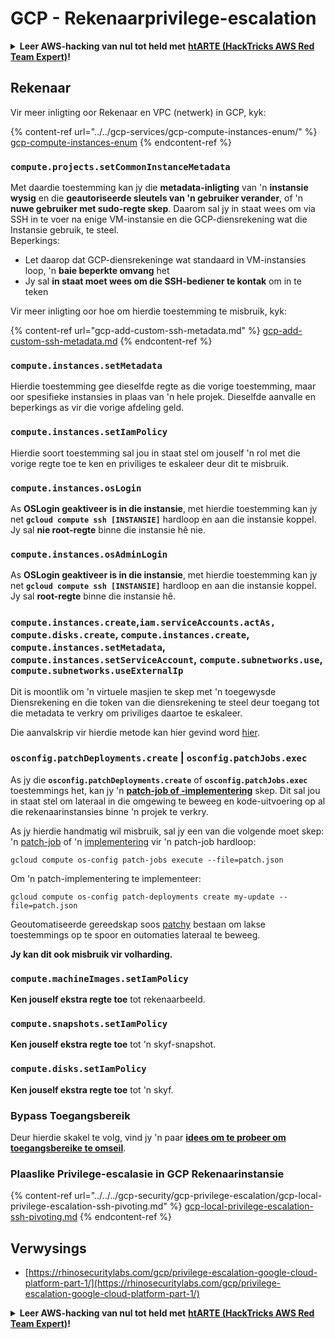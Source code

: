 # GCP - Rekenaarprivilege-escalation

<details>

<summary><strong>Leer AWS-hacking van nul tot held met</strong> <a href="https://training.hacktricks.xyz/courses/arte"><strong>htARTE (HackTricks AWS Red Team Expert)</strong></a><strong>!</strong></summary>

Ander maniere om HackTricks te ondersteun:

* As jy jou **maatskappy geadverteer wil sien in HackTricks** of **HackTricks in PDF wil aflaai** Kyk na die [**INSKRYWINGSPLANNE**](https://github.com/sponsors/carlospolop)!
* Kry die [**amptelike PEASS & HackTricks swag**](https://peass.creator-spring.com)
* Ontdek [**Die PEASS Familie**](https://opensea.io/collection/the-peass-family), ons versameling van eksklusiewe [**NFTs**](https://opensea.io/collection/the-peass-family)
* **Sluit aan by die** 💬 [**Discord-groep**](https://discord.gg/hRep4RUj7f) of die [**telegram-groep**](https://t.me/peass) of **volg** ons op **Twitter** 🐦 [**@hacktricks_live**](https://twitter.com/hacktricks_live)**.**
* **Deel jou hacking-truuks deur PRs in te dien by die** [**HackTricks**](https://github.com/carlospolop/hacktricks) en [**HackTricks Cloud**](https://github.com/carlospolop/hacktricks-cloud) github-opslag.

</details>

## Rekenaar

Vir meer inligting oor Rekenaar en VPC (netwerk) in GCP, kyk:

{% content-ref url="../../gcp-services/gcp-compute-instances-enum/" %}
[gcp-compute-instances-enum](../../gcp-services/gcp-compute-instances-enum/)
{% endcontent-ref %}

### `compute.projects.setCommonInstanceMetadata`

Met daardie toestemming kan jy die **metadata-inligting** van 'n **instansie wysig** en die **geautoriseerde sleutels van 'n gebruiker verander**, of 'n **nuwe gebruiker met sudo-regte skep**. Daarom sal jy in staat wees om via SSH in te voer na enige VM-instansie en die GCP-diensrekening wat die Instansie gebruik, te steel.\
Beperkings:

* Let daarop dat GCP-diensrekeninge wat standaard in VM-instansies loop, 'n **baie beperkte omvang** het
* Jy sal **in staat moet wees om die SSH-bediener te kontak** om in te teken

Vir meer inligting oor hoe om hierdie toestemming te misbruik, kyk:

{% content-ref url="gcp-add-custom-ssh-metadata.md" %}
[gcp-add-custom-ssh-metadata.md](gcp-add-custom-ssh-metadata.md)
{% endcontent-ref %}

### `compute.instances.setMetadata`

Hierdie toestemming gee dieselfde regte as die vorige toestemming, maar oor spesifieke instansies in plaas van 'n hele projek. Dieselfde aanvalle en beperkings as vir die vorige afdeling geld.

### `compute.instances.setIamPolicy`

Hierdie soort toestemming sal jou in staat stel om jouself 'n rol met die vorige regte toe te ken en priviliges te eskaleer deur dit te misbruik.

### **`compute.instances.osLogin`**

As **OSLogin geaktiveer is in die instansie**, met hierdie toestemming kan jy net **`gcloud compute ssh [INSTANSIE]`** hardloop en aan die instansie koppel. Jy sal **nie root-regte** binne die instansie hê nie.

### **`compute.instances.osAdminLogin`**

As **OSLogin geaktiveer is in die instansie**, met hierdie toestemming kan jy net **`gcloud compute ssh [INSTANSIE]`** hardloop en aan die instansie koppel. Jy sal **root-regte** binne die instansie hê.

### `compute.instances.create`,`iam.serviceAccounts.actAs, compute.disks.create`, `compute.instances.create`, `compute.instances.setMetadata`, `compute.instances.setServiceAccount`, `compute.subnetworks.use`, `compute.subnetworks.useExternalIp`

Dit is moontlik om 'n virtuele masjien te skep met 'n toegewysde Diensrekening en die token van die diensrekening te steel deur toegang tot die metadata te verkry om priviliges daartoe te eskaleer.

Die aanvalskrip vir hierdie metode kan hier gevind word [hier](https://github.com/RhinoSecurityLabs/GCP-IAM-Privilege-Escalation/blob/master/ExploitScripts/compute.instances.create.py).

### `osconfig.patchDeployments.create` | `osconfig.patchJobs.exec`

As jy die **`osconfig.patchDeployments.create`** of **`osconfig.patchJobs.exec`** toestemmings het, kan jy 'n [**patch-job of -implementering**](https://blog.raphael.karger.is/articles/2022-08/GCP-OS-Patching) skep. Dit sal jou in staat stel om lateraal in die omgewing te beweeg en kode-uitvoering op al die rekenaarinstansies binne 'n projek te verkry.

As jy hierdie handmatig wil misbruik, sal jy een van die volgende moet skep: 'n [patch-job](https://github.com/rek7/patchy/blob/main/pkg/engine/patches/patch\_job.json) of 'n [implementering](https://github.com/rek7/patchy/blob/main/pkg/engine/patches/patch\_deployment.json) vir 'n patch-job hardloop:

`gcloud compute os-config patch-jobs execute --file=patch.json`

Om 'n patch-implementering te implementeer:

`gcloud compute os-config patch-deployments create my-update --file=patch.json`

Geoutomatiseerde gereedskap soos [patchy](https://github.com/rek7/patchy) bestaan om lakse toestemmings op te spoor en outomaties lateraal te beweeg.

**Jy kan dit ook misbruik vir volharding.**

### `compute.machineImages.setIamPolicy`

**Ken jouself ekstra regte toe** tot rekenaarbeeld.

### `compute.snapshots.setIamPolicy`

**Ken jouself ekstra regte toe** tot 'n skyf-snapshot.

### `compute.disks.setIamPolicy`

**Ken jouself ekstra regte toe** tot 'n skyf.

### Bypass Toegangsbereik

Deur hierdie skakel te volg, vind jy 'n paar [**idees om te probeer om toegangsbereike te omseil**](../../../gcp-security/gcp-privilege-escalation/).

### Plaaslike Privilege-escalasie in GCP Rekenaarinstansie

{% content-ref url="../../../gcp-security/gcp-privilege-escalation/gcp-local-privilege-escalation-ssh-pivoting.md" %}
[gcp-local-privilege-escalation-ssh-pivoting.md](../../../gcp-security/gcp-privilege-escalation/gcp-local-privilege-escalation-ssh-pivoting.md)
{% endcontent-ref %}

## Verwysings

* [https://rhinosecuritylabs.com/gcp/privilege-escalation-google-cloud-platform-part-1/](https://rhinosecuritylabs.com/gcp/privilege-escalation-google-cloud-platform-part-1/)

<details>

<summary><strong>Leer AWS-hacking van nul tot held met</strong> <a href="https://training.hacktricks.xyz/courses/arte"><strong>htARTE (HackTricks AWS Red Team Expert)</strong></a><strong>!</strong></summary>

Ander maniere om HackTricks te ondersteun:

* As jy jou **maatskappy geadverteer wil sien in HackTricks** of **HackTricks in PDF wil aflaai** Kyk na die [**INSKRYWINGSPLANNE**](https://github.com/sponsors/carlospolop)!
* Kry die [**amptelike PEASS & HackTricks swag**](https://peass.creator-spring.com)
* Ontdek [**Die PEASS Familie**](https://opensea.io/collection/the-peass-family), ons versameling van eksklusiewe [**NFTs**](https://opensea.io/collection/the-peass-family)
* **Sluit aan by die** 💬 [**Discord-groep**](https://discord.gg/hRep4RUj7f) of die [**telegram-groep**](https://t.me/peass) of **volg** ons op **Twitter** 🐦 [**@hacktricks_live**](https://twitter.com/hacktricks_live)**.**
* **Deel jou hacking-truuks deur PRs in te dien by die** [**HackTricks**](https://github.com/carlospolop/hacktricks) en [**HackTricks Cloud**](https://github.com/carlospolop/hacktricks-cloud) github-opslag.

</details>
